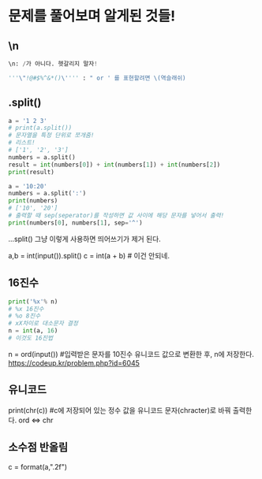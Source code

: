 # 문제를 풀어보며 알게된 것들!

## \n

```python
\n: /가 아니다. 헷갈리지 말자!
```

```python
'''\"!@#$%^&*()\'''' : " or ' 를 표현할려면 \(역슬래쉬)
```

## .split()


```python
a = '1 2 3'
# print(a.split())
# 문자열을 특정 단위로 쪼개줌! 
# 리스트! 
# ['1', '2', '3']
numbers = a.split()
result = int(numbers[0]) + int(numbers[1]) + int(numbers[2])
print(result)

a = '10:20'
numbers = a.split(':')
print(numbers)
# ['10', '20']
# 출력할 때 sep(seperator)를 작성하면 값 사이에 해당 문자를 넣어서 출력!
print(numbers[0], numbers[1], sep='^')
```

...split() 그냥 이렇게 사용하면 띄어쓰기가 제거 된다. 

a,b = int(input()).split() 
c = int(a + b)   # 이건 안되네.

## 16진수

```python
print('%x'% n)
# %x 16진수
# %o 8진수
# xX차이로 대소문자 결정
n = int(a, 16)
# 이것도 16진법
```
n = ord(input())  #입력받은 문자를 10진수 유니코드 값으로 변환한 후, n에 저장한다.
https://codeup.kr/problem.php?id=6045
## 유니코드
print(chr(c))  #c에 저장되어 있는 정수 값을 유니코드 문자(chracter)로 바꿔 출력한다. 
ord <=> chr

## 소수점 반올림
c = format(a,".2f")
